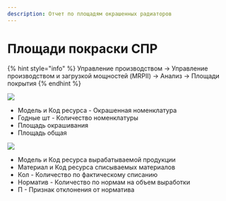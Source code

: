```yaml
---
description: Отчет по площадям окрашенных радиаторов
---
```


# Площади покраски СПР

{% hint style="info" %}
Управление производством → Управление производством и загрузкой мощностей (MRPII) → Анализ → Площади покрытия
{% endhint %}

![](<../../.gitbook/assets/image (692).png>)

* Модель и Код ресурса - Окрашенная номенклатура
* Годные шт - Количество номенклатуры
* Площадь окрашивания
* Площадь общая

![](<../../.gitbook/assets/image (207).png>)

* Модель и Код ресурса вырабатываемой продукции
* Материал и Код ресурса списываемых материалов
* Кол - Количество по фактическому списанию
* Норматив - Количество по нормам на объем выработки
* П - Признак отклонения от норматива
